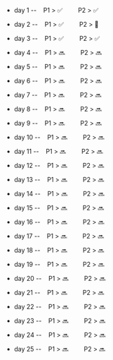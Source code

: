   - day 1 --&nbsp;&nbsp;&nbsp; P1 > :white_check_mark:&nbsp;&nbsp;&nbsp;&nbsp;&nbsp;&nbsp;&nbsp;&nbsp;&nbsp;P2 > :white_check_mark:

  - day 2 --&nbsp;&nbsp;&nbsp; P1 > :white_check_mark:&nbsp;&nbsp;&nbsp;&nbsp;&nbsp;&nbsp;&nbsp;&nbsp;&nbsp;P2 > :no_entry_sign:

  - day 3 --&nbsp;&nbsp;&nbsp; P1 > :white_check_mark:&nbsp;&nbsp;&nbsp;&nbsp;&nbsp;&nbsp;&nbsp;&nbsp;&nbsp;P2 > :white_check_mark:

  - day 4 --&nbsp;&nbsp;&nbsp; P1 > :soon:&nbsp;&nbsp;&nbsp;&nbsp;&nbsp;&nbsp;&nbsp;&nbsp;&nbsp;P2 > :soon:

  - day 5 --&nbsp;&nbsp;&nbsp; P1 > :soon:&nbsp;&nbsp;&nbsp;&nbsp;&nbsp;&nbsp;&nbsp;&nbsp;&nbsp;P2 > :soon:

  - day 6 --&nbsp;&nbsp;&nbsp; P1 > :soon:&nbsp;&nbsp;&nbsp;&nbsp;&nbsp;&nbsp;&nbsp;&nbsp;&nbsp;P2 > :soon:

  - day 7 --&nbsp;&nbsp;&nbsp; P1 > :soon:&nbsp;&nbsp;&nbsp;&nbsp;&nbsp;&nbsp;&nbsp;&nbsp;&nbsp;P2 > :soon:

  - day 8 --&nbsp;&nbsp;&nbsp; P1 > :soon:&nbsp;&nbsp;&nbsp;&nbsp;&nbsp;&nbsp;&nbsp;&nbsp;&nbsp;P2 > :soon:

  - day 9 --&nbsp;&nbsp;&nbsp; P1 > :soon:&nbsp;&nbsp;&nbsp;&nbsp;&nbsp;&nbsp;&nbsp;&nbsp;&nbsp;P2 > :soon:

  - day 10 --&nbsp;&nbsp;&nbsp; P1 > :soon:&nbsp;&nbsp;&nbsp;&nbsp;&nbsp;&nbsp;&nbsp;&nbsp;&nbsp;P2 > :soon:

  - day 11 --&nbsp;&nbsp;&nbsp; P1 > :soon:&nbsp;&nbsp;&nbsp;&nbsp;&nbsp;&nbsp;&nbsp;&nbsp;&nbsp;P2 > :soon:

  - day 12 --&nbsp;&nbsp;&nbsp; P1 > :soon:&nbsp;&nbsp;&nbsp;&nbsp;&nbsp;&nbsp;&nbsp;&nbsp;&nbsp;P2 > :soon:

  - day 13 --&nbsp;&nbsp;&nbsp; P1 > :soon:&nbsp;&nbsp;&nbsp;&nbsp;&nbsp;&nbsp;&nbsp;&nbsp;&nbsp;P2 > :soon:

  - day 14 --&nbsp;&nbsp;&nbsp; P1 > :soon:&nbsp;&nbsp;&nbsp;&nbsp;&nbsp;&nbsp;&nbsp;&nbsp;&nbsp;P2 > :soon:

  - day 15 --&nbsp;&nbsp;&nbsp; P1 > :soon:&nbsp;&nbsp;&nbsp;&nbsp;&nbsp;&nbsp;&nbsp;&nbsp;&nbsp;P2 > :soon:

  - day 16 --&nbsp;&nbsp;&nbsp; P1 > :soon:&nbsp;&nbsp;&nbsp;&nbsp;&nbsp;&nbsp;&nbsp;&nbsp;&nbsp;P2 > :soon:

  - day 17 --&nbsp;&nbsp;&nbsp; P1 > :soon:&nbsp;&nbsp;&nbsp;&nbsp;&nbsp;&nbsp;&nbsp;&nbsp;&nbsp;P2 > :soon:

  - day 18 --&nbsp;&nbsp;&nbsp; P1 > :soon:&nbsp;&nbsp;&nbsp;&nbsp;&nbsp;&nbsp;&nbsp;&nbsp;&nbsp;P2 > :soon:

  - day 19 --&nbsp;&nbsp;&nbsp; P1 > :soon:&nbsp;&nbsp;&nbsp;&nbsp;&nbsp;&nbsp;&nbsp;&nbsp;&nbsp;P2 > :soon:

  - day 20 --&nbsp;&nbsp;&nbsp; P1 > :soon:&nbsp;&nbsp;&nbsp;&nbsp;&nbsp;&nbsp;&nbsp;&nbsp;&nbsp;P2 > :soon:

  - day 21 --&nbsp;&nbsp;&nbsp; P1 > :soon:&nbsp;&nbsp;&nbsp;&nbsp;&nbsp;&nbsp;&nbsp;&nbsp;&nbsp;P2 > :soon:

  - day 22 --&nbsp;&nbsp;&nbsp; P1 > :soon:&nbsp;&nbsp;&nbsp;&nbsp;&nbsp;&nbsp;&nbsp;&nbsp;&nbsp;P2 > :soon:

  - day 23 --&nbsp;&nbsp;&nbsp; P1 > :soon:&nbsp;&nbsp;&nbsp;&nbsp;&nbsp;&nbsp;&nbsp;&nbsp;&nbsp;P2 > :soon:

  - day 24 --&nbsp;&nbsp;&nbsp; P1 > :soon:&nbsp;&nbsp;&nbsp;&nbsp;&nbsp;&nbsp;&nbsp;&nbsp;&nbsp;P2 > :soon:

  - day 25 --&nbsp;&nbsp;&nbsp; P1 > :soon:&nbsp;&nbsp;&nbsp;&nbsp;&nbsp;&nbsp;&nbsp;&nbsp;&nbsp;P2 > :soon:
